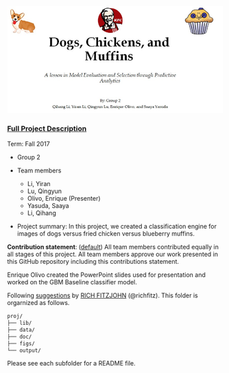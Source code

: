 ![image](figs/Title.jpg)

### [Full Project Description](doc/project3_desc.md)

Term: Fall 2017

+ Group 2
+ Team members
	+ Li, Yiran
	+ Lu, Qingyun
	+ Olivo, Enrique (Presenter)
	+ Yasuda, Saaya
	+ Li, Qihang

+ Project summary: In this project, we created a classification engine for images of dogs versus fried chicken versus blueberry muffins. 
	
**Contribution statement**: ([default](doc/a_note_on_contributions.md)) All team members contributed equally in all stages of this project. All team members approve our work presented in this GitHub repository including this contributions statement. 

Enrique Olivo created the PowerPoint slides used for presentation and worked on the GBM Baseline classifier model.

Following [suggestions](http://nicercode.github.io/blog/2013-04-05-projects/) by [RICH FITZJOHN](http://nicercode.github.io/about/#Team) (@richfitz). This folder is orgarnized as follows.

```
proj/
├── lib/
├── data/
├── doc/
├── figs/
└── output/
```

Please see each subfolder for a README file.
